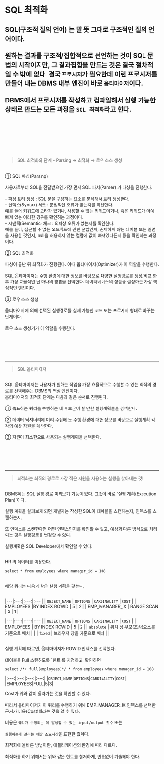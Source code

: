 # SQL 최적화

SQL(구조적 질의 언어) 는 말 뜻 그대로 구조적인 질의 언어이다.<br/>
<br/>
원하는 결과를 구조적/집합적으로 선언하는 것이 SQL 문법의 시작이지만, 그 결과집합을 만드는 것은 결국 절차적일 수 밖에 없다. 결국 `프로시저`가 필요한데 이런 프로시저를 만들어 내는 DBMS 내부 엔진이 바로 `옵티마이저`이다.
<br/><br/>
DBMS에서 프로시저를 작성하고 컴파일해서 실행 가능한 상태로 만드는 모든 과정을 `SQL 최적화`라고 한다.
<br/><br/>
<br/><br/><br/><br/>
----
> SQL 최적화의 단계 - Parsing → 최적화 → 로우 소스 생성

<br/>
① SQL 파싱(Parsing)<br/>
<br/>
사용자로부터 SQL을 전달받으면 가장 먼저 SQL 파서(Parser) 가 파싱을 진행한다.<br/>
<br/>
- 파싱 트리 생성 : SQL 문을 구성하는 요소를 분석해서 트리 생성한다.<br/>
- 신택스(Syntax) 체크 : 문법적인 오류가 없는지를 확인한다. <br/>
예를 들어 키워드에 오타가 있거나, 사용할 수 없는 키워드이거나, 혹은 키워드가 아예 빠져 있는 이러한 경우를 확인하는 과정이다.<br/>
- 시맨틱(Semantic) 체크 : 의미상 오류가 없는지를 확인한다.<br/>
예를 들어, 접근할 수 없는 오브젝트에 관한 문법인지, 존재하지 않는 테이블 또는 컬럼을 사용한 것인지, null을 허용하지 않는 컬럼에 값이 빠져있다든지 등을 확인하는 과정이다.<br/>
<br/>
② SQL 최적화<br/>
<br/>
파싱이 끝난 뒤 최적화가 진행된다. 이때 옵티마이저(Optimizer)가 이 역할을 수행한다.<br/>
<br/>
SQL 옵티마이저는 수행 환경에 대한 정보를 바탕으로 다양한 실행경로를 생성/비교 한 후 가장 효율적인 단 하나의 방법을 선택한다. 데이터베이스의 성능을 결정하는 가장 핵심적인 엔진이다.<br/>
<br/>
③ 로우 소스 생성<br/>
<br/>
옵티마이저에 의해 선택된 실행경로를 실제 가능한 코드 또는 프로시저 형태로 바꾸는 단계이다.<br/>
<br/>
로우 소스 생성기가 이 역할을 수행한다.<br/>
<br/>
<br/><br/><br/><br/>

---
> SQL 옵티마이저

<br/>
SQL 옵티마이저는 사용자가 원하는 작업을 가장 효율적으로 수행할 수 있는 최적의 경로를 선택해주는 DBMS의 핵심 엔진이다.<br/>
옵티마이저의 최적화 단계는 다음과 같은 순서로 진행된다.<br/>
<br/>
① 목표하는 쿼리를 수행하는 데 후보군이 될 만한 실행계획들을 검색한다.<br/>
<br/>
② 데이터 딕셔너리에 미리 수집해 둔 수행 환경에 대한 정보를 바탕으로 실행계획 각각의 예상 자원을 계산한다.<br/>
<br/>
③ 자원이 최소한으로 사용되는 실행계획을 선택한다.<br/>
<br/>
<br/><br/>
<br/><br/>

----

> 최적화는 최적의 경로로 가장 적은 자원을 사용하는 실행을 찾아내는 것!

<br/>
DBMS에는 SQL 실행 경로 미리보기 기능이 있다. 그것이 바로 `실행 계획(Execution Plan)`이다.<br/>
<br/>
실행 계획을 살펴보게 되면 개발자는 작성한 SQL이 테이블을 스캔하는지, 인덱스를 스캔하는지,<br/>
<br/>
또 인덱스를 스캔한다면 어떤 인덱스인지를 확인할 수 있고, 예상과 다른 방식으로 처리되는 경우 실행경로를 변경할 수 있다.<br/>
<br/>
실행계획은 SQL Developer에서 확인할 수 있다.<br/>
<br/>

HR 의 데이터를 이용한다.

`select *
from employees
where manager_id = 108
`


<br/>
해당 쿼리는 다음과 같은 실행 계획을 갖는다.<br/>
<br/>

|---|:---:|:---:|:---:|
| `OBJECT_NAME` | `OPTIONS` | `CARDINALITY` | `COST` |
| EMPLOYEES  |BY INDEX ROWID | 5 | 2 |
| EMP_MANAGER_IX | RANGE SCAN | 5 | 1 |

|---|:---:|:---:|:---:|
| `OBJECT_NAME` | `OPTIONS` | `CARDINALITY` | `COST` |
| EMPLOYEES | BY INDEX ROWID | 5  | 2 |
| `absolute` | 위치 상 부모(조상)요소를 기준으로 배치 |  |
| `fixed` | 브라우저 창을 기준으로 배치 |  |

<br/>
실행 계획에 따르면, 옵티마이저가 ROWID 인덱스를 선택했다.<br/>
<br/>
테이블을 Full 스캔하도록 `힌트`를 지정하고, 확인하면<br/>

`select /*+ full(employees)*/ *
from employees
where manager_id = 108`

|:---:|:---:|:---:|:---:|
|`OBJECT_NAME`|`OPTIONS`|`CARDINALITY`|`COST`|
|EMPLOYEES|FULL|5|3|

Cost가 위와 같이 올라가는 것을 확인할 수 있다.<br/>
<br/>
따라서 옵티마이저가 이 쿼리를 수행하기 위해 EMP_MANAGER_IX 인덱스를 선택한 근거가 비용(Cost)이라는 것을 알 수 있다.<br/>
<br/>
비용은 `쿼리가 수행되는 데 발생할 수 있는 input/output 횟수` 또는<br/>
<br/>
`실행하는데 걸리는 예상 소요시간`을 표현한 값이다.<br/>
<br/>
최적화에 올바른 방법이란, 애플리케이션의 환경에 따라 다르다.<br/>
<br/>
최적화를 하기 위해서는 위와 같은 힌트를 철저하게, 빈틈없이 기술해야 한다.<br/>
